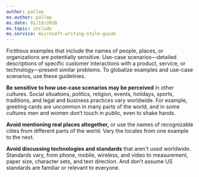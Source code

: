 ```yaml
---
author: pallep
ms.author: pallep
ms.date: 01/19/2018
ms.topic: include
ms.service: microsoft-writing-style-guide
---
```


Fictitious
examples that include the names of people, places, or organizations are
potentially sensitive.
Use-case scenarios—detailed descriptions of specific customer
interactions with a product, service, or technology—present similar
problems. To globalize examples and use-case scenarios, use these
guidelines.

**Be sensitive to how use-case scenarios may be perceived** in
other cultures. Social situations, politics, religion, events,
holidays, sports, traditions, and legal and business practices vary
worldwide. For example, greeting cards are uncommon in many parts
of the world, and in some cultures men and women don’t touch in public,
even to shake hands.

**Avoid mentioning real places altogether,** or use the names of recognizable cities from different parts of the world. Vary the locales from one example to the next. 

**Avoid discussing technologies and standards** that
aren't used worldwide. Standards vary, from phone, mobile, wireless,
and video to measurement, paper size, character sets, and text
direction. And don’t assume US standards are familiar or
relevant to everyone. 
